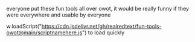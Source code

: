 everyone put these fun tools all
over owot, it would be really funny
if they were everywhere and usable
by everyone

w.loadScript("https://cdn.jsdelivr.net/gh/realredtext/fun-tools-owot@main/scriptnamehere.js") to load quickly
